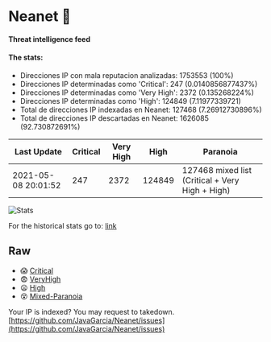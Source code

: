 # Neanet :hocho:
#### Threat intelligence feed
#### The stats:

- Direcciones IP con mala reputacion analizadas: 1753553 (100%)
- Direcciones IP determinadas como 'Critical':  247 (0.0140856877437%)
- Direcciones IP determinadas como 'Very High':  2372 (0.135268224%)
- Direcciones IP determinadas como 'High':  124849 (7.11977339721)
- Total de direcciones IP indexadas en Neanet:  127468 (7.26912730896%)
- Total de direcciones IP descartadas en Neanet:  1626085 (92.730872691%)

| Last Update | Critical | Very High | High | Paranoia |
| --- | --- | --- | --- | --- |
| 2021-05-08 20:01:52 | 247 | 2372 | 124849 | 127468 mixed list (Critical + Very High + High)|

![Stats](https://docs.google.com/spreadsheets/d/e/2PACX-1vSnaNMIXVabIpDJjufMlzH7poXnshF3mgd8Is1g9ytUEzVsP5my4Trn8f-xkoLLQ38xpL3HtmUexLo6/pubchart?oid=501124687&format=image)

For the historical stats go to: [link](/stats.csv)
## Raw
- :scream: [Critical](https://raw.githubusercontent.com/JavaGarcia/Neanet/master/blacklists/neanet_critical.txt)
- :fearful: [VeryHigh](https://raw.githubusercontent.com/JavaGarcia/Neanet/master/blacklists/neanet_veryHigh.txtt)
- :frowning: [High](https://raw.githubusercontent.com/JavaGarcia/Neanet/master/blacklists/neanet_high.txt)
- :dizzy_face: [Mixed-Paranoia](https://raw.githubusercontent.com/JavaGarcia/Neanet/master/blacklists/neanet_all.txt)


Your IP is indexed? You may request to takedown. [https://github.com/JavaGarcia/Neanet/issues](https://github.com/JavaGarcia/Neanet/issues)
















































































































































































































































































































































































































































































































































































































































































































































































































































































































































































































































































































































































































































































































































































































































































































































































































































































































































































































































































































































































































































































































































































































































































































































































































































































































































































































































































































































































































































































































































































































































































































































































































































































































































































































































































































































































































































































































































































































































































































































































































































































































































































































































































































































































































































































































































































































































































































































































































































































































































































































































































































































































































































































































































































































































































































































































































































































































































































































































































































































































































































































































































































































































































































































































































